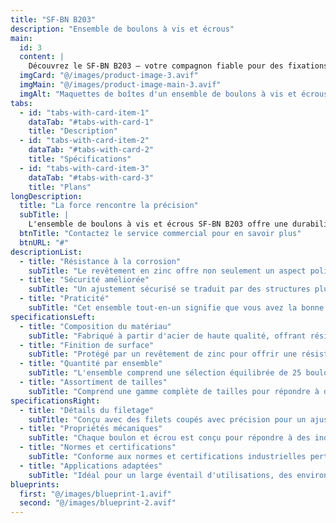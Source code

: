 ```yaml
---
title: "SF-BN B203"
description: "Ensemble de boulons à vis et écrous"
main:
  id: 3
  content: |
    Découvrez le SF-BN B203 – votre compagnon fiable pour des fixations de qualité professionnelle. Cet ensemble complet comprend une sélection polyvalente de boulons à vis et d'écrous, méticuleusement conçus pour offrir la tenue la plus solide pour vos projets de construction et d'assemblage.
  imgCard: "@/images/product-image-3.avif"
  imgMain: "@/images/product-image-main-3.avif"
  imgAlt: "Maquettes de boîtes d'un ensemble de boulons à vis et écrous"
tabs:
  - id: "tabs-with-card-item-1"
    dataTab: "#tabs-with-card-1"
    title: "Description"
  - id: "tabs-with-card-item-2"
    dataTab: "#tabs-with-card-2"
    title: "Spécifications"
  - id: "tabs-with-card-item-3"
    dataTab: "#tabs-with-card-3"
    title: "Plans"
longDescription:
  title: "La force rencontre la précision"
  subTitle: |
    L'ensemble de boulons à vis et écrous SF-BN B203 offre une durabilité robuste et une précision pour les professionnels de la construction, garantissant des performances fiables dans chaque application, de l'encadrement de maisons à l'assemblage de machines.
  btnTitle: "Contactez le service commercial pour en savoir plus"
  btnURL: "#"
descriptionList:
  - title: "Résistance à la corrosion"
    subTitle: "Le revêtement en zinc offre non seulement un aspect poli, mais protège également contre la corrosion, garantissant une longue durée de vie."
  - title: "Sécurité améliorée"
    subTitle: "Un ajustement sécurisé se traduit par des structures plus sûres avec un risque réduit de défaillance des composants."
  - title: "Praticité"
    subTitle: "Cet ensemble tout-en-un signifie que vous avez la bonne taille sous la main, réduisant les retards de projet et les allers-retours supplémentaires au magasin de bricolage."
specificationsLeft:
  - title: "Composition du matériau"
    subTitle: "Fabriqué à partir d'acier de haute qualité, offrant résistance et fiabilité pour des applications exigeantes."
  - title: "Finition de surface"
    subTitle: "Protégé par un revêtement de zinc pour offrir une résistance accrue à la corrosion et une longévité."
  - title: "Quantité par ensemble"
    subTitle: "L'ensemble comprend une sélection équilibrée de 25 boulons à vis et 25 écrous assortis."
  - title: "Assortiment de tailles"
    subTitle: "Comprend une gamme complète de tailles pour répondre à diverses exigences de projet, garantissant compatibilité et polyvalence."
specificationsRight:
  - title: "Détails du filetage"
    subTitle: "Conçu avec des filets coupés avec précision pour un ajustement sécurisé et une installation facile."
  - title: "Propriétés mécaniques"
    subTitle: "Chaque boulon et écrou est conçu pour répondre à des indices de charge spécifiques ou à des normes de résistance, adaptés aux applications structurelles."
  - title: "Normes et certifications"
    subTitle: "Conforme aux normes et certifications industrielles pertinentes, garantissant une qualité et une sécurité constantes."
  - title: "Applications adaptées"
    subTitle: "Idéal pour un large éventail d'utilisations, des environnements de construction aux assemblages mécaniques qui nécessitent des joints solides et sécurisés."
blueprints:
  first: "@/images/blueprint-1.avif"
  second: "@/images/blueprint-2.avif"
---
```

